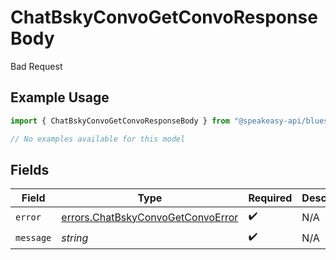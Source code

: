 # ChatBskyConvoGetConvoResponseBody

Bad Request

## Example Usage

```typescript
import { ChatBskyConvoGetConvoResponseBody } from "@speakeasy-api/bluesky/models/errors";

// No examples available for this model
```

## Fields

| Field                                                                                  | Type                                                                                   | Required                                                                               | Description                                                                            |
| -------------------------------------------------------------------------------------- | -------------------------------------------------------------------------------------- | -------------------------------------------------------------------------------------- | -------------------------------------------------------------------------------------- |
| `error`                                                                                | [errors.ChatBskyConvoGetConvoError](../../models/errors/chatbskyconvogetconvoerror.md) | :heavy_check_mark:                                                                     | N/A                                                                                    |
| `message`                                                                              | *string*                                                                               | :heavy_check_mark:                                                                     | N/A                                                                                    |